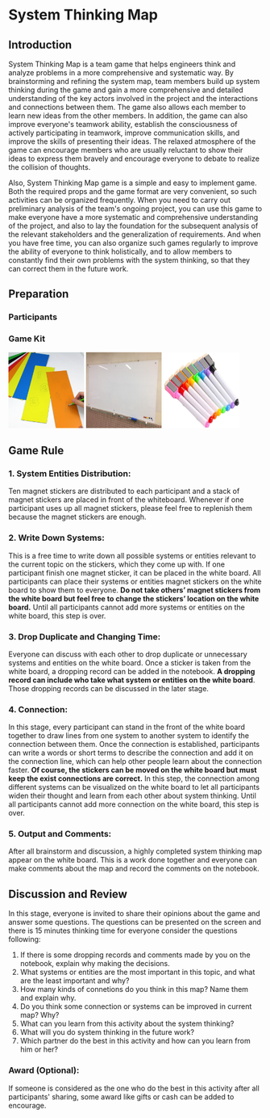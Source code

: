 # System Thinking Map
## Introduction
System Thinking Map is a team game that helps engineers think and analyze problems in a more comprehensive and systematic way. By brainstorming and refining the system map, team members build up system thinking during the game and gain a more comprehensive and detailed understanding of the key actors involved in the project and the interactions and connections between them. The game also allows each member to learn new ideas from the other members. In addition, the game can also improve everyone's teamwork ability, establish the consciousness of actively participating in teamwork, improve communication skills, and improve the skills of presenting their ideas. The relaxed atmosphere of the game can encourage members who are usually reluctant to show their ideas to express them bravely and encourage everyone to debate to realize the collision of thoughts.

Also, System Thinking Map game is a simple and easy to implement game. Both the required props and the game format are very convenient, so such activities can be organized frequently. When you need to carry out preliminary analysis of the team's ongoing project, you can use this game to make everyone have a more systematic and comprehensive understanding of the project, and also to lay the foundation for the subsequent analysis of the relevant stakeholders and the generalization of requirements. And when you have free time, you can also organize such games regularly to improve the ability of everyone to think holistically, and to allow members to constantly find their own problems with the system thinking, so that they can correct them in the future work.

## Preparation
### Participants
### Game Kit
<img width="150" height="150" src="https://github.com/YiqunZhang/ENGN6250-Toolkit/blob/main/img/Color%20Magnets.jpg?raw=true"/> <img width="150" height="150" src="https://github.com/YiqunZhang/ENGN6250-Toolkit/blob/main/img/whiteboard1.jpg?raw=true"/> <img width="150" height="150" src="https://github.com/YiqunZhang/ENGN6250-Toolkit/blob/main/img/color%20marker.jpg?raw=true"/>

## Game Rule
### **1. System Entities Distribution**: 
Ten magnet stickers are distributed to each participant and a stack of magnet stickers are placed in front of the whiteboard. Whenever if one participant uses up all magnet stickers, please feel free to replenish them because the magnet stickers are enough.
### **2. Write Down Systems**: 
This is a free time to write down all possible systems or entities relevant to the current topic on the stickers, which they come up with. If one participant finish one magnet sticker, it can be placed in the white board. All participants can place their systems or entities magnet stickers on the white board to show them to everyone. **Do not take others’ magnet stickers from the white board but feel free to change the stickers’ location on the white board.** Until all participants cannot add more systems or entities on the white board, this step is over.
### **3. Drop Duplicate and Changing Time**: 
Everyone can discuss with each other to drop duplicate or unnecessary systems and entities on the white board. Once a sticker is taken from the white board, a dropping record can be added in the notebook. **A dropping record can include who take what system or entities on the white board**. Those dropping records can be discussed in the later stage.
### **4. Connection**: 
In this stage, every participant can stand in the front of the white board together to draw lines from one system to another system to identify the connection between them. Once the connection is established, participants can write a words or short terms to describe the connection and add it on the connection line, which can help other people learn about the connection faster. **Of course, the stickers can be moved on the white board but must keep the exist connections are correct.** In this step, the connection among different systems can be visualized on the white board to let all participants widen their thought and learn from each other about system thinking. Until all participants cannot add more connection on the white board, this step is over.
### **5. Output and Comments**: 
After all brainstorm and discussion, a highly completed system thinking map appear on the white board. This is a work done together and everyone can make comments about the map and record the comments on the notebook.

## Discussion and Review
In this stage, everyone is invited to share their opinions about the game and answer some questions. The questions can be presented on the screen and there is 15 minutes thinking time for everyone consider the questions following:
1.	If there is some dropping records and comments made by you on the notebook, explain why making the decisions.
2.	What systems or entities are the most important in this topic, and what are the least important and why?
3.	How many kinds of connetions do you think in this map? Name them and explain why.
4.	Do you think some connection or systems can be improved in current map? Why?
5.	What can you learn from this activity about the system thinking?
6.	What will you do system thinking in the future work?
7.	Which partner do the best in this activity and how can you learn from him or her?  
### **Award (Optional):**
If someone is considered as the one who do the best in this activity after all participants' sharing, some award like gifts or cash can be added to encourage.
